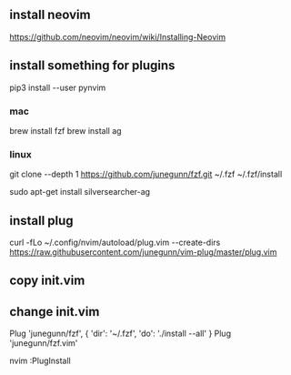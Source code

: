 ## install neovim
https://github.com/neovim/neovim/wiki/Installing-Neovim

## install something for plugins

pip3 install --user pynvim

### mac
brew install fzf
brew install ag

### linux
git clone --depth 1 https://github.com/junegunn/fzf.git ~/.fzf
~/.fzf/install

sudo apt-get install silversearcher-ag


## install plug
curl -fLo ~/.config/nvim/autoload/plug.vim --create-dirs \
    https://raw.githubusercontent.com/junegunn/vim-plug/master/plug.vim

## copy init.vim

## change init.vim
Plug 'junegunn/fzf', { 'dir': '~/.fzf', 'do': './install --all' }
Plug 'junegunn/fzf.vim'

nvim
:PlugInstall
